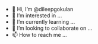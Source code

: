 - 👋 Hi, I’m @dileepgokulan
- 👀 I’m interested in ...
- 🌱 I’m currently learning ...
- 💞️ I’m looking to collaborate on ...
- 📫 How to reach me ...

<!---
dileepgokulan/dileepgokulan is a ✨ special ✨ repository because its `README.md` (this file) appears on your GitHub profile.
You can click the Preview link to take a look at your changes.
--->
